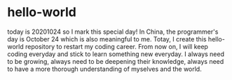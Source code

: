 # hello-world
today is 20201024 so I mark this special day!
In China, the programmer's day is October 24 which is also meaningful to me.
Totay, I create this hello-world repository to restart my coding career.
From now on, I will keep coding everyday and stick to learn something new everyday.
I always need to be growing, always need to be deepening their knowledge, always need to have a more thorough understanding of myselves and the world.
